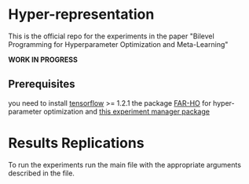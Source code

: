 # Hyper-representation
This is the official repo for the experiments in the paper "Bilevel Programming for Hyperparameter Optimization and Meta-Learning"

__WORK IN PROGRESS__

## Prerequisites
you need to install [tensorflow](https://www.tensorflow.org/install/) >= 1.2.1
the package [FAR-HO](https://github.com/lucfra/FAR-HO) for hyper-parameter optimization
and [this experiment manager package](https://github.com/lucfra/ExperimentManager)

# Results Replications
To run the experiments run the main file with the appropriate arguments described in the file.
